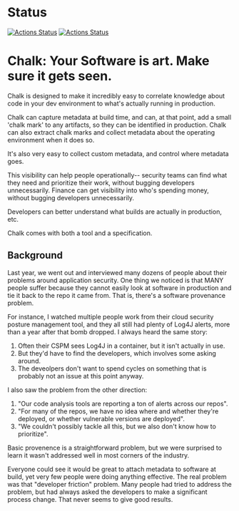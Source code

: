 # Status

[![Actions Status](https://github.com/crashappsec/chalk-internal/workflows/lint/badge.svg)](https://github.com/crash-research/playground/actions)
[![Actions Status](https://github.com/crashappsec/chalk-internal/workflows/test/badge.svg)](https://github.com/crash-research/playground/actions)

# Chalk: Your Software is art. Make sure it gets seen.

Chalk is designed to make it incredibly easy to correlate knowledge about code in your dev environment to what's actually running in production.

Chalk can capture metadata at build time, and can, at that point, add a small 'chalk mark' to any artifacts, so they can be identified in production. Chalk can also extract chalk marks and collect metadata about the operating environment when it does so.

It's also very easy to collect custom metadata, and control where metadata goes.

This visibility can help people operationally-- security teams can find what they need and prioritize their work, without bugging developers unnecessarily. Finance can get visibility into who's spending money, without bugging developers unnecessarily.

Developers can better understand what builds are actually in production, etc.

Chalk comes with both a tool and a specification.

## Background

Last year, we went out and interviewed many dozens of people about their problems around application security. One thing we noticed is that MANY people suffer because they cannot easily look at software in production and tie it back to the repo it came from. That is, there's a software provenance problem.

For instance, I watched multiple people work from their cloud security posture management tool, and they all still had plenty of Log4J alerts, more than a year after that bomb dropped. I always heard the same story:

1. Often their CSPM sees Log4J in a container, but it isn't actually in use.
2. But they'd have to find the developers, which involves some asking around.
3. The deveolpers don't want to spend cycles on something that is probably not an issue at this point anyway.

I also saw the problem from the other direction:

1. "Our code analysis tools are reporting a ton of alerts across our repos".
2. "For many of the repos, we have no idea where and whether they're deployed, or whether vulnerable versions are deployed".
3. "We couldn't possibly tackle all this, but we also don't know how to prioritize".

Basic provenence is a straightforward problem, but we were surprised to learn it wasn't addressed well in most corners of the industry.

Everyone could see it would be great to attach metadata to software at build, yet very few people were doing anything effective. The real problem was that "developer friction" problem. Many people had tried to address the problem, but had always asked the developers to make a significant process change. That never seems to give good results.

##
